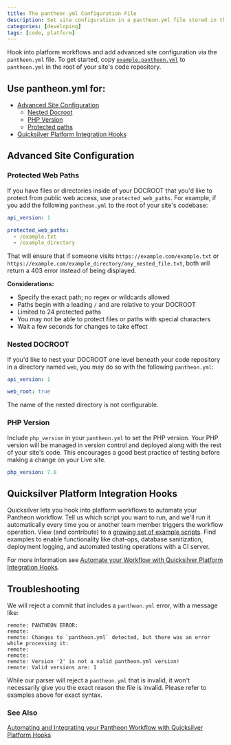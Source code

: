 ```yaml
---
title: The pantheon.yml Configuration File
description: Set site configuration in a pantheon.yml file stored in the root of their code repository.  
categories: [developing]
tags: [code, platform]
---
```


Hook into platform workflows and add advanced site configuration via the `pantheon.yml` file. To get started, copy [`example.pantheon.yml`](https://github.com/pantheon-systems/quicksilver-examples/blob/master/example.pantheon.yml) to `pantheon.yml` in the root of your site's code repository.


## Use pantheon.yml for:
* [Advanced Site Configuration](#advanced-site-configuration)
  - [Nested Docroot](#nested-docroot)
  - [PHP Version](#php-version)
  - [Protected paths](#protected-paths)
* [Quicksilver Platform Integration Hooks](#quicksilver-platform-integration-hooks)

## Advanced Site Configuration

### Protected Web Paths

If you have files or directories inside of your DOCROOT that you'd like to protect from public web access, use `protected_web_paths`. For example, if you add the following `pantheon.yml` to the root of your site's codebase:

```yaml
api_version: 1

protected_web_paths:
  - /example.txt
  - /example_directory
```

That will ensure that if someone visits `https://example.com/example.txt` or `https://example.com/example_directory/any_nested_file.txt`, both will return a 403 error instead of being displayed.

**Considerations:**

* Specify the exact path; no regex or wildcards allowed
* Paths begin with a leading `/` and are relative to your DOCROOT
* Limited to 24 protected paths
* You may not be able to protect files or paths with special characters
* Wait a few seconds for changes to take effect

### Nested DOCROOT

If you'd like to nest your DOCROOT one level beneath your code repository in a directory named `web`, you may do so with the following `pantheon.yml`:

```yaml
api_version: 1

web_root: true
```

The name of the nested directory is not configurable.


### PHP Version

Include `php_version` in your `pantheon.yml` to set the PHP version. Your PHP version will be managed in version control and deployed along with the rest of your site's code. This encourages a good best practice of testing before making a change on your Live site.

```yaml
php_version: 7.0
```


## Quicksilver Platform Integration Hooks

Quicksilver lets you hook into platform workflows to automate your Pantheon workflow. Tell us which script you want to run, and we'll run it automatically every time you or another team member triggers the workflow operation. View (and contribute) to a [growing set of example scripts](https://github.com/pantheon-systems/quicksilver-examples/). Find examples to enable functionality like chat-ops, database sanitization, deployment logging, and automated testing operations with a CI server.

For more information see [Automate your Workflow with Quicksilver Platform Integration Hooks](/docs/quicksilver).


## Troubleshooting

We will reject a commit that includes a `pantheon.yml` error, with a message like:
```
remote: PANTHEON ERROR:
remote:
remote: Changes to `pantheon.yml` detected, but there was an error while processing it:
remote:
remote:
remote: Version '2' is not a valid pantheon.yml version!
remote: Valid versions are: 1
```

While our parser will reject a `pantheon.yml` that is invalid, it won't necessarily give you the exact reason the file is invalid. Please refer to examples above for exact syntax.

### See Also
[Automating and Integrating your Pantheon Workflow with Quicksilver Platform Hooks](/docs/quicksilver)
